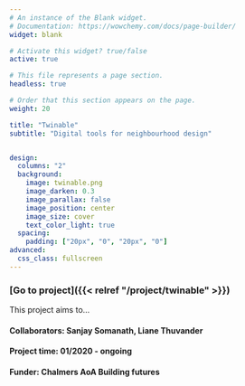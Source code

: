 ```yaml
---
# An instance of the Blank widget.
# Documentation: https://wowchemy.com/docs/page-builder/
widget: blank

# Activate this widget? true/false
active: true

# This file represents a page section.
headless: true

# Order that this section appears on the page.
weight: 20

title: "Twinable"
subtitle: "Digital tools for neighbourhood design"


design:
  columns: "2"
  background:
    image: twinable.png
    image_darken: 0.3
    image_parallax: false
    image_position: center
    image_size: cover
    text_color_light: true
  spacing:
    padding: ["20px", "0", "20px", "0"]
advanced:
  css_class: fullscreen
---
```

### [Go to project]({{< relref "/project/twinable" >}})
This project aims to...  
#### Collaborators: Sanjay Somanath, Liane Thuvander  
#### Project time: 01/2020 - ongoing  
#### Funder: Chalmers AoA Building futures  
